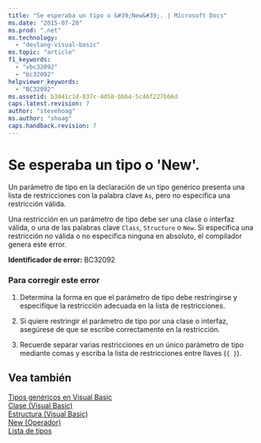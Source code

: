 ```yaml
---
title: "Se esperaba un tipo o &#39;New&#39;. | Microsoft Docs"
ms.date: "2015-07-20"
ms.prod: ".net"
ms.technology: 
  - "devlang-visual-basic"
ms.topic: "article"
f1_keywords: 
  - "vbc32092"
  - "bc32092"
helpviewer_keywords: 
  - "BC32092"
ms.assetid: b3041c1d-837c-4d58-bbb4-5c46f227b66d
caps.latest.revision: 7
author: "stevehoag"
ms.author: "shoag"
caps.handback.revision: 7
---
```

# Se esperaba un tipo o &#39;New&#39;.
Un parámetro de tipo en la declaración de un tipo genérico presenta una lista de restricciones con la palabra clave `As`, pero no especifica una restricción válida.  
  
 Una restricción en un parámetro de tipo debe ser una clase o interfaz válida, o una de las palabras clave `Class`, `Structure` o `New`. Si especifica una restricción no válida o no especifica ninguna en absoluto, el compilador genera este error.  
  
 **Identificador de error:** BC32092  
  
### Para corregir este error  
  
1.  Determina la forma en que el parámetro de tipo debe restringirse y especifique la restricción adecuada en la lista de restricciones.  
  
2.  Si quiere restringir el parámetro de tipo por una clase o interfaz, asegúrese de que se escribe correctamente en la restricción.  
  
3.  Recuerde separar varias restricciones en un único parámetro de tipo mediante comas y escriba la lista de restricciones entre llaves \(`{ }`\).  
  
## Vea también  
 [Tipos genéricos en Visual Basic](../../visual-basic/programming-guide/language-features/data-types/generic-types.md)   
 [Clase \(Visual Basic\)](http://msdn.microsoft.com/es-es/0777c6e6-46bc-451b-ad70-57b49d4ef4f7)   
 [Estructura \(Visual Basic\)](http://msdn.microsoft.com/es-es/263ce115-ac36-4c05-8cb7-0e0eead5c6d0)   
 [New \(Operador\)](../../visual-basic/language-reference/operators/new-operator.md)   
 [Lista de tipos](../../visual-basic/language-reference/statements/type-list.md)